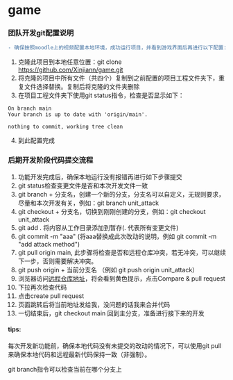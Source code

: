# game

### 团队开发git配置说明

```diff
- 确保按照moodle上的视频配置本地环境，成功运行项目，并看到游戏界面后再进行以下配置:
```
1. 克隆此项目到本地任意位置：git clone https://github.com/Xinjiann/game.git
2. 将克隆的项目中所有文件（共四个）复制到之前配置的项目工程文件夹下，重复文件选择替换。复制后将克隆的文件夹删除
3. 在项目工程文件夹下使用git status指令，检查是否显示如下：

```
On branch main
Your branch is up to date with 'origin/main'.

nothing to commit, working tree clean
```
4. 到此配置完成

### 后期开发阶段代码提交流程

1. 功能开发完成后，确保本地运行没有报错再进行如下步骤提交
2. git status检查变更文件是否和本次开发文件一致
3. git branch + 分支名，创建一个新的分支，分支名可以自定义，无规则要求，尽量和本次开发有关，例如：git branch unit_attack
4. git checkout + 分支名，切换到刚刚创建的分支，例如：git checkout unit_attack
5. git add . 将内容从工作目录添加到暂存(. 代表所有变更文件)
6. git commit -m "aaa" (将aaa替换成此次改动的说明，例如 git commit -m "add attack method")
7. git pull origin main, 此步骤将检查是否和远程仓库冲突，若无冲突，可以继续下一步，否则需要解决冲突。
8. git push origin + 当前分支名 （例如 git push origin unit_attack）
9. 浏览器访问[远程仓库地址](https://github.com/Xinjiann/game)，将会看到黄色提示，点击Compare & pull request
10. 下拉再次检查代码
11. 点击create pull request
12. 页面跳转后将当前地址发给我，没问题的话我来合并代码
13. 一切结束后，git checkout main 回到主分支，准备进行接下来的开发

#### tips:

每次开发新功能前，确保本地代码没有未提交的改动的情况下，可以使用git pull来确保本地代码和远程最新代码保持一致（非强制）。

git branch指令可以检查当前在哪个分支上
